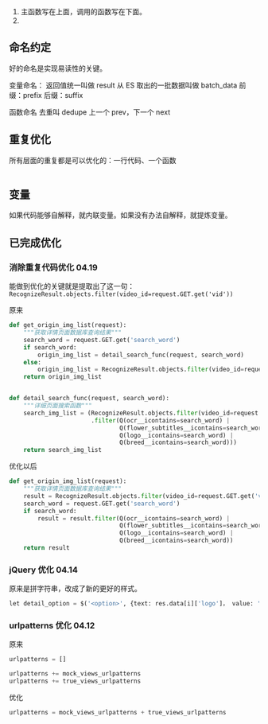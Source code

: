 

1. 主函数写在上面，调用的函数写在下面。
2. 


## 命名约定  

好的命名是实现易读性的关键。   

变量命名：
返回值统一叫做 result
从 ES 取出的一批数据叫做 batch_data
前缀：prefix
后缀：suffix

函数命名
去重叫 dedupe
上一个 prev，下一个 next


## 重复优化    

所有层面的重复都是可以优化的：一行代码、一个函数   

```python 

``` 


## 变量    

如果代码能够自解释，就内联变量。如果没有办法自解释，就提炼变量。   




## 已完成优化  


### 消除重复代码优化 04.19    

能做到优化的关键就是提取出了这一句：`RecognizeResult.objects.filter(video_id=request.GET.get('vid'))`    

原来   
```python 
def get_origin_img_list(request):
    """获取详情页面数据库查询结果"""
    search_word = request.GET.get('search_word')
    if search_word:
        origin_img_list = detail_search_func(request, search_word)
    else:
        origin_img_list = RecognizeResult.objects.filter(video_id=request.GET.get('vid'))
    return origin_img_list


def detail_search_func(request, search_word):
    """详细页面搜索函数"""
    search_img_list = (RecognizeResult.objects.filter(video_id=request.GET.get('vid'))
                       .filter(Q(ocr__icontains=search_word) |
                               Q(flower_subtitles__icontains=search_word) |
                               Q(logo__icontains=search_word) |
                               Q(breed__icontains=search_word)))
    return search_img_list
```

优化以后    

```python 
def get_origin_img_list(request):
    """获取详情页面数据库查询结果"""
    result = RecognizeResult.objects.filter(video_id=request.GET.get('vid'))
    search_word = request.GET.get('search_word')
    if search_word:
        result = result.filter(Q(ocr__icontains=search_word) |
                               Q(flower_subtitles__icontains=search_word) |
                               Q(logo__icontains=search_word) |
                               Q(breed__icontains=search_word))
    return result
```



### jQuery 优化 04.14    

原来是拼字符串，改成了新的更好的样式。    

```python 
let detail_option = $('<option>', {text: res.data[i]['logo']， value: '0'})
``` 


### urlpatterns 优化 04.12   

原来   
```python 
urlpatterns = []  

urlpatterns += mock_views_urlpatterns 
urlpatterns += true_views_urlpatterns
```

优化   
```python 
urlpatterns = mock_views_urlpatterns + true_views_urlpatterns  
```


